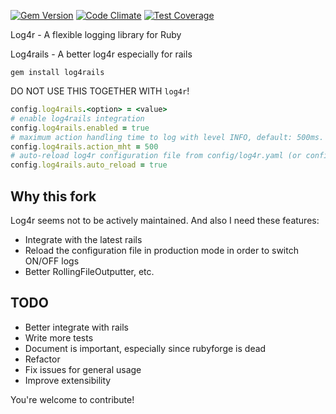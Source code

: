 [![Gem Version](https://badge.fury.io/rb/log4rails.svg)](http://badge.fury.io/rb/log4rails)
[![Code Climate](https://codeclimate.com/github/bestmike007/log4rails/badges/gpa.svg)](https://codeclimate.com/github/bestmike007/log4rails)
[![Test Coverage](https://codeclimate.com/github/bestmike007/log4rails/badges/coverage.svg)](https://codeclimate.com/github/bestmike007/log4rails)

Log4r - A flexible logging library for Ruby

Log4rails - A better log4r especially for rails

```
gem install log4rails
```

DO NOT USE THIS TOGETHER WITH `log4r`!

``` ruby
config.log4rails.<option> = <value>
# enable log4rails integration
config.log4rails.enabled = true
# maximum action handling time to log with level INFO, default: 500ms.
config.log4rails.action_mht = 500
# auto-reload log4r configuration file from config/log4r.yaml (or config/log4r-production.yaml in production environment)
config.log4rails.auto_reload = true
```

## Why this fork

Log4r seems not to be actively maintained. And also I need these features:

+ Integrate with the latest rails
+ Reload the configuration file in production mode in order to switch ON/OFF logs
+ Better RollingFileOutputter, etc.

## TODO

+ Better integrate with rails
+ Write more tests
+ Document is important, especially since rubyforge is dead
+ Refactor
+ Fix issues for general usage
+ Improve extensibility

You're welcome to contribute!